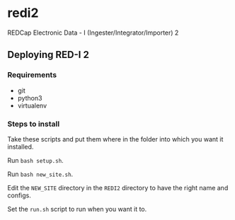 # redi2
REDCap Electronic Data - I (Ingester/Integrator/Importer) 2

## Deploying RED-I 2 ##

### Requirements ###

  * git
  * python3
  * virtualenv
  
### Steps to install ###

Take these scripts and put them where in the folder into which you want it installed.

Run `bash setup.sh`.

Run `bash new_site.sh`.

Edit the `NEW_SITE` directory in the `REDI2` directory to have the right name and configs.

Set the `run.sh` script to run when you want it to.
